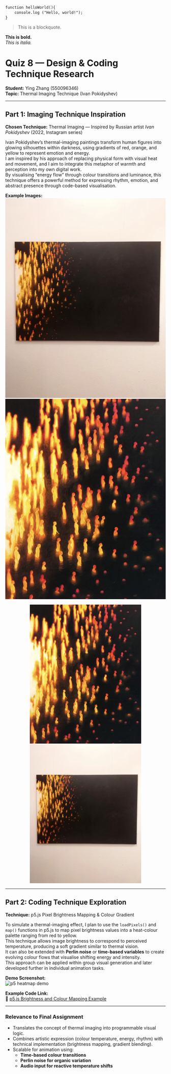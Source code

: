 ```
function helloWorld(){
    console.log ("Hello, world!");
}
```

>This is a blockquote.

**This is bold.** 
<br>*This is italia.*

# Quiz 8 — Design & Coding Technique Research  
**Student:** Ying Zhang (550096346)
<br>**Topic:** Thermal Imaging Technique (Ivan Pokidyshev)

---

## Part 1: Imaging Technique Inspiration  
**Chosen Technique:** Thermal Imaging — Inspired by Russian artist *Ivan Pokidyshev* (2022, Instagram series)

Ivan Pokidyshev’s thermal-imaging paintings transform human figures into glowing silhouettes within darkness, using gradients of red, orange, and yellow to represent emotion and energy.  
I am inspired by his approach of replacing physical form with visual heat and movement, and I aim to integrate this metaphor of warmth and perception into my own digital work.  
By visualising “energy flow” through colour transitions and luminance, this technique offers a powerful method for expressing rhythm, emotion, and abstract presence through code-based visualisation.  

**Example Images:**
![Gallery installation view](readmeImages/IMG_6477.jpg)
![Thermal artwork detail](readmeImages/IMG_6475.jpg)  

<p align="center">
  <img src="readmeImages/IMG_6475.jpg" width="350" />
  <img src="readmeImages/IMG_6477.jpg" width="350" />
</p>

---

## Part 2: Coding Technique Exploration  
**Technique:** p5.js Pixel Brightness Mapping & Colour Gradient  

To simulate a thermal-imaging effect, I plan to use the `loadPixels()` and `map()` functions in p5.js to map pixel brightness values into a heat-colour palette ranging from red to yellow.  
This technique allows image brightness to correspond to perceived temperature, producing a soft gradient similar to thermal vision.  
It can also be extended with **Perlin noise** or **time-based variables** to create evolving colour flows that visualise shifting energy and intensity.  
This approach can be applied within group visual generation and later developed further in individual animation tasks.  

**Demo Screenshot:**  
![p5 heatmap demo](https://p5js.org/assets/examples/learn/brightness-map.png)

**Example Code Link:**  
🔗 [p5.js Brightness and Colour Mapping Example](https://editor.p5js.org/codingtrain/sketches/4UYGWUJkN)

---

### Relevance to Final Assignment  
- Translates the concept of thermal imaging into programmable visual logic.  
- Combines artistic expression (colour temperature, energy, rhythm) with technical implementation (brightness mapping, gradient blending).  
- Scalable for animation using:  
  - **Time-based colour transitions**  
  - **Perlin noise for organic variation**  
  - **Audio input for reactive temperature shifts**

